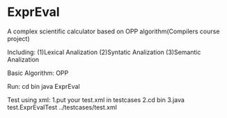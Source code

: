 ExprEval
========

A complex scientific calculator based on OPP algorithm(Compilers course project)

Including:
(1)Lexical Analization
(2)Syntatic Analization
(3)Semantic Analization

Basic Algorithm: OPP

Run:
cd bin
java ExprEval

Test using xml:
1.put your test.xml in testcases
2.cd bin
3.java test.ExprEvalTest ../testcases/test.xml
